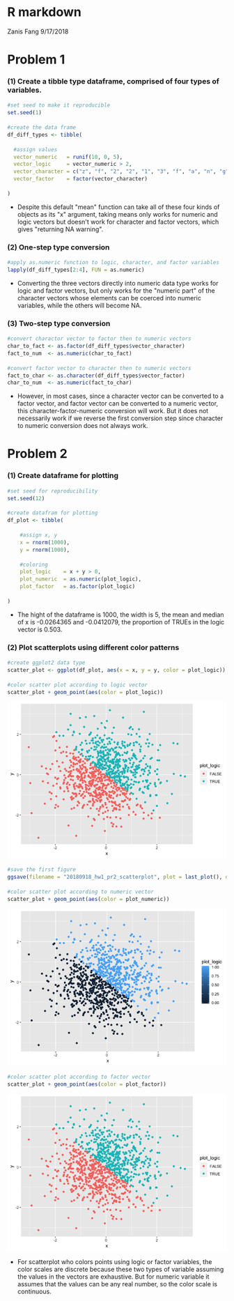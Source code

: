 R markdown
================
Zanis Fang
9/17/2018

Problem 1
=========

### (1) Create a tibble type dataframe, comprised of four types of variables.

``` r
#set seed to make it reproducible
set.seed(1)

#create the data frame
df_diff_types <- tibble(
    
  #assign values
  vector_numeric   = runif(10, 0, 5),
  vector_logic     = vector_numeric > 2,
  vector_character = c("z", "f", "2", "2", "1", "3", "f", "a", "n", "g"),
  vector_factor    = factor(vector_character)
  
)
```

-   Despite this default "mean" function can take all of these four kinds of objects as its "x" argument, taking means only works for numeric and logic vectors but doesn't work for character and factor vectors, which gives "returning NA warning".

### (2) One-step type conversion

``` r
#apply as.numeric function to logic, character, and factor variables
lapply(df_diff_types[2:4], FUN = as.numeric)
```

-   Converting the three vectors directly into numeric data type works for logic and factor vectors, but only works for the "numeric part" of the character vectors whose elements can be coerced into numeric variables, while the others will become NA.

### (3) Two-step type conversion

``` r
#convert charactor vector to factor then to numeric vectors
char_to_fact <- as.factor(df_diff_types$vector_character)
fact_to_num  <- as.numeric(char_to_fact)

#convert factor vector to character then to numeric vectors
fact_to_char <- as.character(df_diff_types$vector_factor)
char_to_num  <- as.numeric(fact_to_char)
```

-   However, in most cases, since a character vector can be converted to a factor vector, and factor vector can be converted to a numeric vector, this character-factor-numeric conversion will work. But it does not necessarily work if we reverse the first conversion step since character to numeric conversion does not always work.

Problem 2
=========

### (1) Create dataframe for plotting

``` r
#set seed for reproducibility
set.seed(12)

#create datafram for plotting
df_plot <- tibble(
    
    #assign x, y
    x = rnorm(1000),
    y = rnorm(1000),
    
    #coloring
    plot_logic    = x + y > 0,
    plot_numeric  = as.numeric(plot_logic),
    plot_factor   = as.factor(plot_logic)
    
)
```

-   The hight of the dataframe is 1000, the width is 5, the mean and median of x is -0.0264365 and -0.0412079, the proportion of TRUEs in the logic vector is 0.503.

### (2) Plot scatterplots using different color patterns

``` r
#create ggplot2 data type
scatter_plot <- ggplot(df_plot, aes(x = x, y = y, color = plot_logic))

#color scatter plot according to logic vector
scatter_plot + geom_point(aes(color = plot_logic))
```

![](p8105_hw1_zf2213_files/figure-markdown_github/plot-1.png)

``` r
#save the first figure
ggsave(filename = "20180918_hw1_pr2_scatterplot", plot = last_plot(), device = "png")

#color scatter plot according to numeric vector
scatter_plot + geom_point(aes(color = plot_numeric))
```

![](p8105_hw1_zf2213_files/figure-markdown_github/plot-2.png)

``` r
#color scatter plot according to factor vector
scatter_plot + geom_point(aes(color = plot_factor))
```

![](p8105_hw1_zf2213_files/figure-markdown_github/plot-3.png)

-   For scatterplot who colors points using logic or factor variables, the color scales are discrete because these two types of variable assuming the values in the vectors are exhaustive. But for numeric variable it assumes that the values can be any real number, so the color scale is continuous.
